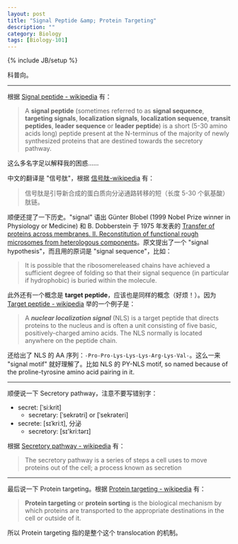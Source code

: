 ```yaml
---
layout: post
title: "Signal Peptide &amp; Protein Targeting"
description: ""
category: Biology
tags: [Biology-101]
---
```

{% include JB/setup %}

科普向。

-----

根据 [Signal peptide - wikipedia](http://en.wikipedia.org/wiki/Signal_peptide) 有：

> A **signal peptide** (sometimes referred to as **signal sequence**, **targeting signals**, **localization signals**, **localization sequence**, **transit peptides**, **leader sequence** or **leader peptide**) is a short (5-30 amino acids long) peptide present at the N-terminus of the majority of newly synthesized proteins that are destined towards the secretory pathway.

这么多名字足以解释我的困惑……

中文的翻译是 "信号肽"，根据 [信号肽-wikipedia](http://zh.wikipedia.org/wiki/%E4%BF%A1%E5%8F%B7%E8%82%BD) 有：

> 信号肽是引导新合成的蛋白质向分泌通路转移的短（长度 5-30 个氨基酸）肽链。

顺便还提了一下历史。"signal" 语出 Günter Blobel (1999 Nobel Prize winner in Physiology or Medicine) 和 B. Dobberstein 于 1975 年发表的 [Transfer of proteins across membranes. II. Reconstitution of functional rough microsomes from heterologous components](http://jcb.rupress.org/content/67/3/852.abstract)。原文提出了一个 "signal hypothesis"，而且用的原词是 "signal sequence"，比如：

> It is possible that the ribosomereleased chains have achieved a sufficient degree of folding so that their signal sequence (in particular if hydrophobic) is buried within the molecule.

此外还有一个概念是 **target peptide**，应该也是同样的概念（好烦！）。因为 [Target peptide - wikipedia](http://en.wikipedia.org/wiki/Target_peptide) 举的一个例子是：

> A _**nuclear localization signal**_ (NLS) is a target peptide that directs proteins to the nucleus and is often a unit consisting of five basic, positively-charged amino acids. The NLS normally is located anywhere on the peptide chain.

还给出了 NLS 的 AA 序列：`-Pro-Pro-Lys-Lys-Lys-Arg-Lys-Val-`。这么一来 "signal motif" 就好理解了。比如 NLS 的 PY-NLS motif, so named because of the proline-tyrosine amino acid pairing in it. 

-----

顺便说一下 Secretory pathway，注意不要写错别字：

* secret: [ˈsi:krit]
	* secretary: [ˈsekrətri] or [ˈsekrəteri]
* secrete: [sɪˈkri:t], 分泌
	* secretory: [sɪ'kri:tərɪ]
	
根据 [Secretory pathway - wikipedia](http://en.wikipedia.org/wiki/Secretory_pathway) 有：

> The secretory pathway is a series of steps a cell uses to move proteins out of the cell; a process known as secretion

-----

最后说一下 Protein targeting。根据 [Protein targeting - wikipedia](http://en.wikipedia.org/wiki/Protein_targeting) 有：

> **Protein targeting** or **protein sorting** is the biological mechanism by which proteins are transported to the appropriate destinations in the cell or outside of it.

所以 Protein targeting 指的是整个这个 translocation 的机制。